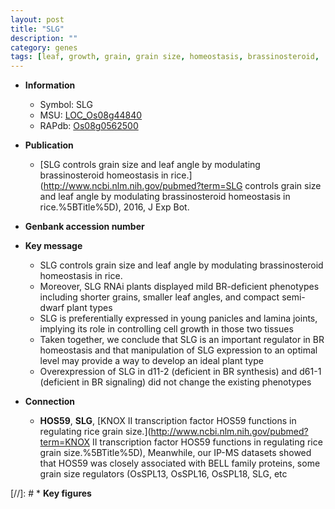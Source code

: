 ```yaml
---
layout: post
title: "SLG"
description: ""
category: genes
tags: [leaf, growth, grain, grain size, homeostasis, brassinosteroid,  BR , Brassinosteroid, BR signaling, lamina, lamina joint, BR homeostasis]
---
```


* **Information**  
    + Symbol: SLG  
    + MSU: [LOC_Os08g44840](http://rice.uga.edu/cgi-bin/ORF_infopage.cgi?orf=LOC_Os08g44840)  
    + RAPdb: [Os08g0562500](https://rapdb.dna.affrc.go.jp/locus/?name=Os08g0562500)  

* **Publication**  
    + [SLG controls grain size and leaf angle by modulating brassinosteroid homeostasis in rice.](http://www.ncbi.nlm.nih.gov/pubmed?term=SLG controls grain size and leaf angle by modulating brassinosteroid homeostasis in rice.%5BTitle%5D), 2016, J Exp Bot.

* **Genbank accession number**  

* **Key message**  
    + SLG controls grain size and leaf angle by modulating brassinosteroid homeostasis in rice.
    + Moreover, SLG RNAi plants displayed mild BR-deficient phenotypes including shorter grains, smaller leaf angles, and compact semi-dwarf plant types
    + SLG is preferentially expressed in young panicles and lamina joints, implying its role in controlling cell growth in those two tissues
    + Taken together, we conclude that SLG is an important regulator in BR homeostasis and that manipulation of SLG expression to an optimal level may provide a way to develop an ideal plant type
    + Overexpression of SLG in d11-2 (deficient in BR synthesis) and d61-1 (deficient in BR signaling) did not change the existing phenotypes

* **Connection**  
    + __HOS59__, __SLG__, [KNOX II transcription factor HOS59 functions in regulating rice grain size.](http://www.ncbi.nlm.nih.gov/pubmed?term=KNOX II transcription factor HOS59 functions in regulating rice grain size.%5BTitle%5D),  Meanwhile, our IP-MS datasets showed that HOS59 was closely associated with BELL family proteins, some grain size regulators (OsSPL13, OsSPL16, OsSPL18, SLG, etc

[//]: # * **Key figures**  


